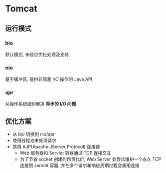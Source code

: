 # Tomcat

## 运行模式

### bio

默认模式, 未经过优化处理及支持

### nio

基于缓冲区, 提供非阻塞 I/O 操作的 Java API

### apr

从操作系统级别解决 **异步的 I/O 问题**

## 优化方案

- 从 bio 切换到 nio/apr
- 使用线程池来处理请求
- 禁用 AJP(Apache JServer Protocol) 连接器
  - Web 服务器和 Servlet 容器通过 TCP 连接交互
  - 为了节省 socket 创建的昂贵代价, Web Server 会尝试维护一个永久 TCP 连接到 servlet 容器, 并在多个请求和响应周期过程会重用连接
